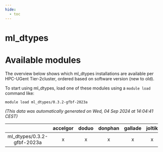 ```yaml
---
hide:
  - toc
---
```


ml_dtypes
=========

# Available modules


The overview below shows which ml_dtypes installations are available per HPC-UGent Tier-2cluster, ordered based on software version (new to old).

To start using ml_dtypes, load one of these modules using a `module load` command like:

```shell
module load ml_dtypes/0.3.2-gfbf-2023a
```

*(This data was automatically generated on Wed, 04 Sep 2024 at 14:04:41 CEST)*  

| |accelgor|doduo|donphan|gallade|joltik|shinx|skitty|
| :---: | :---: | :---: | :---: | :---: | :---: | :---: | :---: |
|ml_dtypes/0.3.2-gfbf-2023a|x|x|x|x|x|x|x|
